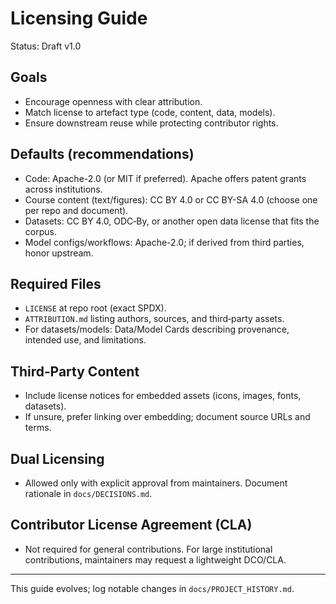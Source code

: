 # Licensing Guide

Status: Draft v1.0

## Goals
- Encourage openness with clear attribution.
- Match license to artefact type (code, content, data, models).
- Ensure downstream reuse while protecting contributor rights.

## Defaults (recommendations)
- Code: Apache-2.0 (or MIT if preferred). Apache offers patent grants across institutions.
- Course content (text/figures): CC BY 4.0 or CC BY-SA 4.0 (choose one per repo and document).
- Datasets: CC BY 4.0, ODC‑By, or another open data license that fits the corpus.
- Model configs/workflows: Apache-2.0; if derived from third parties, honor upstream.

## Required Files
- `LICENSE` at repo root (exact SPDX).
- `ATTRIBUTION.md` listing authors, sources, and third‑party assets.
- For datasets/models: Data/Model Cards describing provenance, intended use, and limitations.

## Third‑Party Content
- Include license notices for embedded assets (icons, images, fonts, datasets).
- If unsure, prefer linking over embedding; document source URLs and terms.

## Dual Licensing
- Allowed only with explicit approval from maintainers. Document rationale in `docs/DECISIONS.md`.

## Contributor License Agreement (CLA)
- Not required for general contributions. For large institutional contributions, maintainers may request a lightweight DCO/CLA.

---
This guide evolves; log notable changes in `docs/PROJECT_HISTORY.md`.
